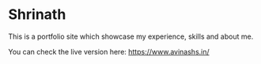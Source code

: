 # Shrinath

This is a portfolio site which showcase my experience, skills and about me.

You can check the live version here: https://www.avinashs.in/
